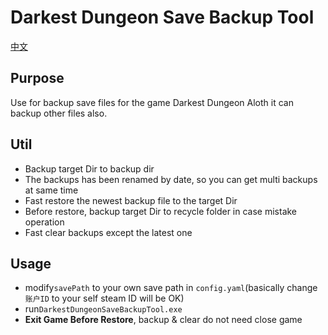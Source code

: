 # Darkest Dungeon Save Backup Tool

[中文](./README.md)

## Purpose

Use for backup save files for the game Darkest Dungeon
Aloth it can backup other files also.

## Util

- Backup target Dir to backup dir
- The backups has been renamed by date, so you can get multi backups at same time
- Fast restore the newest backup file to the target Dir
- Before restore, backup target Dir to recycle folder in case mistake operation
- Fast clear backups except the latest one

## Usage

- modify`savePath` to your own save path in `config.yaml`(basically change `账户ID` to your self steam ID will be OK)
- run`DarkestDungeonSaveBackupTool.exe`
- **Exit Game Before Restore**, backup & clear do not need close game
